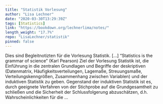 ```yaml
---
title: "Statistik Vorlesung"
author: "Lisa Lechner"
date: "2020-03-30T13:29:39Z"
tags: [Statistics]
link: "https://bookdown.org/lechnerlima/notes/"
length_weight: "17.7%"
repo: "LisaLechner/statistik"
pinned: false
---
```


Dies sind Begleitnotizten für die Vorlesung Statistik. [...] “Statistics is the grammar of science” (Karl Pearson) Ziel der Vorlesung Statistik ist, die Einführung in die zentralen Grundlagen und Begriffe der deskriptiven (Datenmatrix, Häufigkeitsverteilungen, Lagemaße, Streuungsmaße, Verteilungskenngrößen, Zusammenhang zwischen Variablen) und der induktiven Statistik zu geben. Gegenstand der induktiven Statistik ist es, durch geeignete Verfahren von der Stichprobe auf die Grundgesamtheit zu schließen und die Sicherheit der Schlussfolgerung abzuschätzen, d.h. Wahrscheinlichkeiten für die ...

